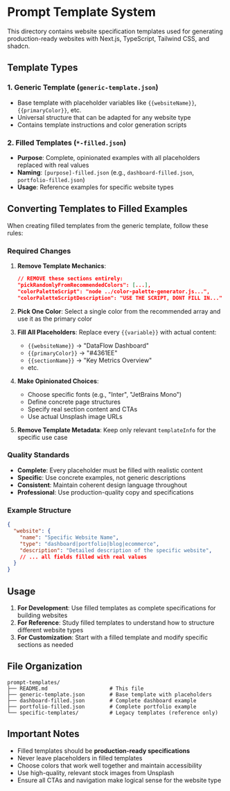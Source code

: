 # Prompt Template System

This directory contains website specification templates used for generating production-ready websites with Next.js, TypeScript, Tailwind CSS, and shadcn.

## Template Types

### 1. Generic Template (`generic-template.json`)
- Base template with placeholder variables like `{{websiteName}}`, `{{primaryColor}}`, etc.
- Universal structure that can be adapted for any website type
- Contains template instructions and color generation scripts

### 2. Filled Templates (`*-filled.json`)
- **Purpose**: Complete, opinionated examples with all placeholders replaced with real values
- **Naming**: `[purpose]-filled.json` (e.g., `dashboard-filled.json`, `portfolio-filled.json`)
- **Usage**: Reference examples for specific website types

## Converting Templates to Filled Examples

When creating filled templates from the generic template, follow these rules:

### Required Changes

1. **Remove Template Mechanics**:
   ```json
   // REMOVE these sections entirely:
   "pickRandomlyFromRecommendedColors": [...],
   "colorPaletteScript": "node ../color-palette-generator.js...",
   "colorPaletteScriptDescription": "USE THE SCRIPT, DONT FILL IN..."
   ```

2. **Pick One Color**: Select a single color from the recommended array and use it as the primary color

3. **Fill All Placeholders**: Replace every `{{variable}}` with actual content:
   - `{{websiteName}}` → "DataFlow Dashboard"
   - `{{primaryColor}}` → "#4361EE"
   - `{{sectionName}}` → "Key Metrics Overview"
   - etc.

4. **Make Opinionated Choices**:
   - Choose specific fonts (e.g., "Inter", "JetBrains Mono")
   - Define concrete page structures
   - Specify real section content and CTAs
   - Use actual Unsplash image URLs

5. **Remove Template Metadata**: Keep only relevant `templateInfo` for the specific use case

### Quality Standards

- **Complete**: Every placeholder must be filled with realistic content
- **Specific**: Use concrete examples, not generic descriptions
- **Consistent**: Maintain coherent design language throughout
- **Professional**: Use production-quality copy and specifications

### Example Structure

```json
{
  "website": {
    "name": "Specific Website Name",
    "type": "dashboard|portfolio|blog|ecommerce",
    "description": "Detailed description of the specific website",
    // ... all fields filled with real values
  }
}
```

## Usage

1. **For Development**: Use filled templates as complete specifications for building websites
2. **For Reference**: Study filled templates to understand how to structure different website types
3. **For Customization**: Start with a filled template and modify specific sections as needed

## File Organization

```
prompt-templates/
├── README.md                    # This file
├── generic-template.json        # Base template with placeholders
├── dashboard-filled.json        # Complete dashboard example
├── portfolio-filled.json        # Complete portfolio example
└── specific-templates/          # Legacy templates (reference only)
```

## Important Notes

- Filled templates should be **production-ready specifications**
- Never leave placeholders in filled templates
- Choose colors that work well together and maintain accessibility
- Use high-quality, relevant stock images from Unsplash
- Ensure all CTAs and navigation make logical sense for the website type